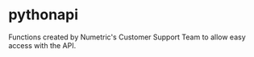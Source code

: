# pythonapi
Functions created by Numetric's Customer Support Team to allow easy access with the API.
